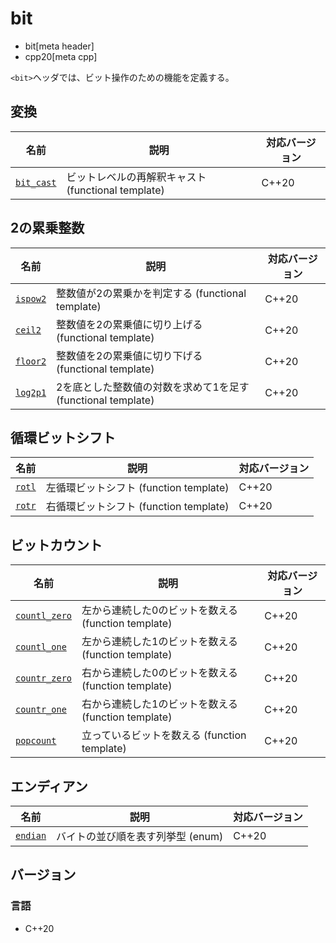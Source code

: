# bit
* bit[meta header]
* cpp20[meta cpp]

`<bit>`ヘッダでは、ビット操作のための機能を定義する。

## 変換

| 名前 | 説明 | 対応バージョン |
|------|------|----------------|
| [`bit_cast`](bit/bit_cast.md) | ビットレベルの再解釈キャスト (functional template) | C++20 |


## 2の累乗整数

| 名前 | 説明 | 対応バージョン |
|------|------|----------------|
| [`ispow2`](bit/ispow2.md) | 整数値が2の累乗かを判定する (functional template) | C++20 |
| [`ceil2`](bit/ceil2.md)   | 整数値を2の累乗値に切り上げる (functional template) | C++20 |
| [`floor2`](bit/floor2.md) | 整数値を2の累乗値に切り下げる (functional template) | C++20 |
| [`log2p1`](bit/log2p1.md) | 2を底とした整数値の対数を求めて1を足す (functional template) | C++20 |


## 循環ビットシフト

| 名前 | 説明 | 対応バージョン |
|------|------|----------------|
| [`rotl`](bit/rotl.md.nolink) | 左循環ビットシフト (function template) | C++20 |
| [`rotr`](bit/rotr.md.nolink) | 右循環ビットシフト (function template) | C++20 |


## ビットカウント

| 名前 | 説明 | 対応バージョン |
|------|------|----------------|
| [`countl_zero`](bit/countl_zero.md.nolink) | 左から連続した0のビットを数える (function template) | C++20 |
| [`countl_one`](bit/countl_one.md.nolink) | 左から連続した1のビットを数える (function template) | C++20 |
| [`countr_zero`](bit/countr_zero.md.nolink) | 右から連続した0のビットを数える (function template) | C++20 |
| [`countr_one`](bit/countr_one.md.nolink) | 右から連続した1のビットを数える (function template) | C++20 |
| [`popcount`](bit/popcount.md.nolink) | 立っているビットを数える (function template) | C++20 |


## エンディアン

| 名前 | 説明 | 対応バージョン |
|-------------|-----------------------------------|-------|
| [`endian`](bit/endian.md) | バイトの並び順を表す列挙型 (enum) | C++20 |


## バージョン
### 言語
- C++20
